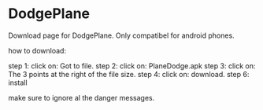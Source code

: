 # DodgePlane
Download page for DodgePlane.
Only compatibel for android phones.

how to download: 

step 1: click on: Got to file.
step 2: click on: PlaneDodge.apk
step 3: click on: The 3 points at the right of the file size.
step 4: click on: download.
step 6: install

make sure to ignore al the danger messages.

